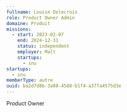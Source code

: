 ```yaml
---
fullname: Louise Delecroix
role: Product Owner Admin
domaine: Produit
missions:
  - start: 2023-02-07
    end: 2024-12-31
    status: independent
    employer: Malt
    startups:
      - snu
startups:
  - snu
memberType: autre
uuid: ba2d7d8b-3a08-4588-b1f4-a37fa4575d3e
---
```

Product Owner